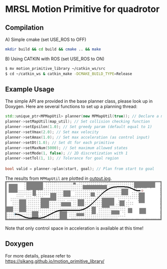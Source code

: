 # MRSL Motion Primitive for quadrotor

## Compilation

A) Simple cmake (set USE_ROS to OFF)
```sh
mkdir build && cd build && cmake .. && make
```


B) Using CATKIN with ROS (set USE_ROS to ON)
```sh
$ mv motion_primitive_library ~/catkin_ws/src
$ cd ~/catkin_ws & catkin_make -DCMAKE_BUILD_TYPE=Release
```


## Example Usage
The simple API are provided in the base planner class, please look up in Doxygen. Here are several functions to set up a planning thread:
```c++
std::unique_ptr<MPMapUtil> planner(new MPMapUtil(true)); // Declare a mp planner using voxel map
planner->setMapUtil(map_util); // Set collision checking function
planner->setEpsilon(1.0); // Set greedy param (default equal to 1)
planner->setVmax(2.0); // Set max velocity
planner->setAmax(1.0); // Set max acceleration (as control input)
planner->setDt(1.0); // Set dt for each primitive
planner->setMaxNum(5000); // Set maximum allowed states
planner->setMode(1, false); // 2D discretization with 1
planner->setTol(1, 1); // Tolerance for goal region

bool valid = planner->plan(start, goal); // Plan from start to goal
```

The results from ```MPMapUtil``` are plotted in [output.jpg](https://github.com/sikang/motion_primitive_library/blob/master/data/output.jpg).
![Visualization](./data/output.jpg)


Note that only control space in acceleration is available at this time!


## Doxygen
For more details, please refer to https://sikang.github.io/motion_primitive_library/
